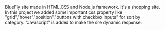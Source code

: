 BlueFly site made in HTML,CSS and Node.js framework.
It's a shopping site. In this project we added some important css property like "grid","hover","position","buttons with checkbox inputs" for sort by category. "Javascript" is added to make the site dynamic response.
